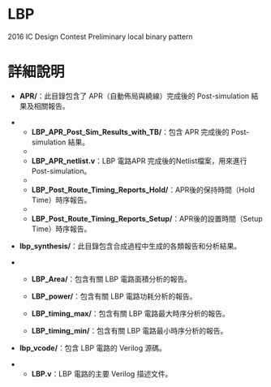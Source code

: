 # LBP
2016 IC Design Contest Preliminary local binary pattern


# 詳細說明

- **APR/**：此目錄包含了 APR（自動佈局與繞線）完成後的 Post-simulation 結果及相關報告。
- 
  - **LBP_APR_Post_Sim_Results_with_TB/**：包含 APR 完成後的 Post-simulation 結果。
  - 
  - **LBP_APR_netlist.v**：LBP 電路APR 完成後的Netlist檔案，用來進行Post-simulation。
  - 
  - **LBP_Post_Route_Timing_Reports_Hold/**：APR後的保持時間（Hold Time）時序報告。
  - 
  - **LBP_Post_Route_Timing_Reports_Setup/**：APR後的設置時間（Setup Time）時序報告。
    
- **lbp_synthesis/**：此目錄包含合成過程中生成的各類報告和分析結果。
- 
  - **LBP_Area/**：包含有關 LBP 電路面積分析的報告。
    
  - **LBP_power/**：包含有關 LBP 電路功耗分析的報告。
    
  - **LBP_timing_max/**：包含有關 LBP 電路最大時序分析的報告。
    
  - **LBP_timing_min/**：包含有關 LBP 電路最小時序分析的報告。
    



- **lbp_vcode/**：包含 LBP 電路的 Verilog 源碼。
- 
  - **LBP.v**：LBP 電路的主要 Verilog 描述文件。
